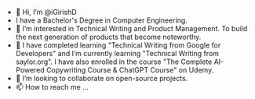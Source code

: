 - 👋 Hi, I’m @iGirishD
- I have a Bachelor's Degree in Computer Engineering.
- 👀 I’m interested in Technical Writing and Product Management. To build the next generation of products that become noteworthy.
- 🌱 I have completed learning "Technical Writing from Google for Developers" and I’m currently learning "Technical Writing from saylor.org". I have also enrolled in the course "The Complete AI-Powered Copywriting Course & ChatGPT Course" on Udemy.
- 💞️ I’m looking to collaborate on open-source projects.
- 📫 How to reach me ...

<!---
iGirishD/iGirishD is a ✨ special ✨ repository because its `README.md` (this file) appears on your GitHub profile.
You can click the Preview link to take a look at your changes.
--->
